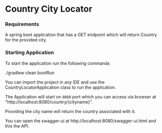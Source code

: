 # Country City Locator

### Requirements
A spring boot application that has a GET endpoint which will return Country for the provided city.

### Starting Application
To start the application run the following commands 

./gradlew clean bootRun


You can import the project in any IDE and use the CountryLocatorApplication class to run the application.

The Application will start on `8080` port which you can access via browser at "http://localhost:8080/country/{cityname}".

Providing the city name will return the country associated with it.

You can open the swagger-ui at http://localhost:8080/swagger-ui.html and this the API.